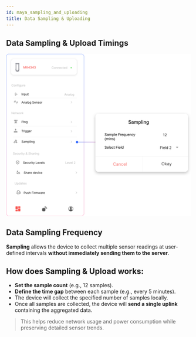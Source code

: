 ```yaml
---
id: maya_sampling_and_uploading
title: Data Sampling & Uploading
---
```


## Data Sampling & Upload Timings

![title image](./assets/sampling_data.svg)

## Data Sampling Frequency

**Sampling** allows the device to collect multiple sensor readings at user-defined intervals **without immediately sending them to the server**.

## How does Sampling & Upload works:
- **Set the sample count** (e.g., 12 samples).
- **Define the time gap** between each sample (e.g., every 5 minutes).
- The device will collect the specified number of samples locally.
- Once all samples are collected, the device will **send a single uplink** containing the aggregated data.

> This helps reduce network usage and power consumption while preserving detailed sensor trends.


